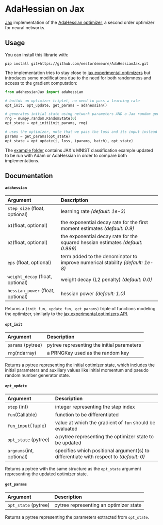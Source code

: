 # AdaHessian on Jax

[Jax](https://github.com/google/jax) implementation of the [AdaHessian optimizer](https://github.com/amirgholami/adahessian), a second order optimizer for neural networks.

## Usage

You can install this librarie with:

```
pip install git+https://github.com/nestordemeure/AdaHessianJax.git
```

The implementation tries to stay close to [jax.experimental.optimizers](https://jax.readthedocs.io/en/latest/jax.experimental.optimizers.html) but introduces some modifications due to the need for both randomness and access to the gradient computation:

```python
from adahessianJax import adahessian

# builds an optimizer triplet, no need to pass a learning rate
opt_init, opt_update, get_params = adahessian()

# generates initial state using network parameters AND a Jax random generator key
rng = numpy.random.RandomState(0)
opt_state = opt_init(init_params, rng)

# uses the optimizer, note that we pass the loss and its input instead of the gradient to let adahessian do the computation itself
params = get_params(opt_state)
opt_state = opt_update(i, loss, (params, batch), opt_state)
```

The [example folder](https://github.com/nestordemeure/AdaHessianJax/tree/main/examples) contains JAX's MNIST classification example updated to be run with Adam or AdaHessian in order to compare both implementations.

## Documentation

#### `adahessian`

| **Argument** | **Description** |
| :-------------- | :-------------- |
| `step_size` (float, optional) | learning rate *(default: 1e-3)* |
| `b1`(float, optional) | the exponential decay rate for the first moment estimates *(default: 0.9)* |
| `b2`(float, optional) | the exponential decay rate for the squared hessian estimates *(default: 0.999)* |
| `eps` (float, optional) | term added to the denominator to improve numerical stability *(default: 1e-8)* |
| `weight_decay` (float, optional) | weight decay (L2 penalty) *(default: 0.0)* |
| `hessian_power` (float, optional) | hessian power *(default: 1.0)* |

Returns a `(init_fun, update_fun, get_params)` triple of functions modeling the optimizer, similarly to the [jax.experimental.optimizers API](https://jax.readthedocs.io/en/latest/jax.experimental.optimizers.html).

#### `opt_init`

| **Argument** | **Description** |
| :-------------- | :-------------- |
| `params` (pytree) | pytree representing the initial parameters |
| `rng`(ndarray) | a PRNGKey used as the random key |

Returns a pytree representing the initial optimizer state, which includes the initial parameters and auxiliary values like initial momentum and pseudo random number generator state.

#### `opt_update`

| **Argument** | **Description** |
| :-------------- | :-------------- |
| `step` (int) | integer representing the step index |
| `fun`(Callable) | function to be differentiated |
| `fun_input`(Tuple) | value at which the gradient of `fun` should be evaluated |
| `opt_state` (pytree) | a pytree representing the optimizer state to be updated |
| `argnums`(int, optional) | specifies which positional argument(s) to differentiate with respect to *(default: 0)* |

Returns a pytree with the same structure as the `opt_state` argument representing the updated optimizer state.

#### `get_params`

| **Argument** | **Description** |
| :-------------- | :-------------- |
| `opt_state` (pytree) | pytree representing an optimizer state |

Returns a pytree representing the parameters extracted from `opt_state`.
